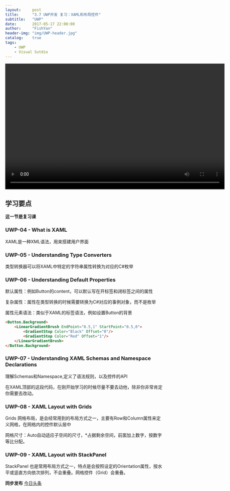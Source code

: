 ```yaml
---
layout:     post
title:      "3.7 UWP开发 复习：XAML和布局控件"
subtitle:   "UWP"
date:       2017-05-17 22:00:00
author:     "FishYan"
header-img: "img/UWP-header.jpg" 
catalog:    true
tags:
    - UWP
    - Visual Sutdio
---
```

<video src="http://v1.365yg.com/84a10e373e921a75fe61a9cddb962370/591bc6f2/video/m/2203cdffda1bad24bcd9894d1a042cc0b9a1146ff3000003f61328876b/" width="700px" height="400px" controls="controls">

</video>

## 学习要点

**这一节是复习课**

### UWP-04 - What is XAML

XAML是一种XML语法，用来搭建用户界面

### UWP-05 - Understanding Type Converters

类型转换器可以将XAML中特定的字符串属性转换为对应的C#枚举

### UWP-06 - Understanding Default Properties

默认属性：例如Button的content，可以默认写在开标签和闭标签之间的属性

复杂属性：属性在类型转换的时候需要转换为C#对应的事例对象，而不是枚举

属性元素语法：类似于XAML的标签语法，例如设置Button的背景

```HTML
<Button.Background>
    <LinearGradientBrush EndPoint="0.5,1" StartPoint="0.5,0">
        <GradientStop Color="Black" Offset="0"/>
        <GradientStop Color="Red" Offset="1"/>
    </LinearGradientBrush>
</Button.Background>
```
### UWP-07 - Understanding XAML Schemas and Namespace Declarations

理解Schemas和Namespace,定义了语法规则，以及控件的API

在XAML顶部的这段代码，在刚开始学习的时候尽量不要去动他，除非你非常肯定你需要去改动。

### UWP-08 - XAML Layout with Grids

Grids 网格布局，是会经常用到的布局方式之一，主要有Row和Column属性来定义网格，在网格内的控件默认居中

网格尺寸：Auto自动适应子空间的尺寸，*占据剩余空间，前面加上数字，按数字等比分配。

### UWP-09 - XAML Layout with StackPanel

StackPanel 也是常用布局方式之一，特点是会按照设定的Orientation属性，按水平或竖直方向依次排列，不会重叠。网格控件（Grid）会重叠。

**同步发布**
[今日头条](http://www.toutiao.com/i6420938726028870146/)